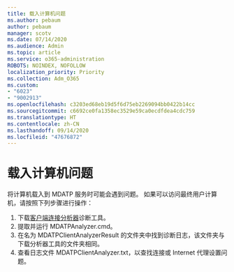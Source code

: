 ```yaml
---
title: 载入计算机问题
ms.author: pebaum
author: pebaum
manager: scotv
ms.date: 07/14/2020
ms.audience: Admin
ms.topic: article
ms.service: o365-administration
ROBOTS: NOINDEX, NOFOLLOW
localization_priority: Priority
ms.collection: Adm_O365
ms.custom:
- "6023"
- "9002913"
ms.openlocfilehash: c3203ed68eb19d5f6d75eb2269094bb0422b14cc
ms.sourcegitcommit: c6692ce0fa1358ec3529e59ca0ecdfdea4cdc759
ms.translationtype: HT
ms.contentlocale: zh-CN
ms.lasthandoff: 09/14/2020
ms.locfileid: "47676872"
---
```

# <a name="issues-with-onboarding-machines"></a>载入计算机问题

将计算机载入到 MDATP 服务时可能会遇到问题。 如果可以访问最终用户计算机，请按照下列步骤进行操作：

1. 下载[客户端连接分析器](https://aka.ms/mdatpanalyzer)诊断工具。
2. 提取并运行 MDATPAnalyzer.cmd。
3. 在名为 MDATPClientAnalyzerResult 的文件夹中找到诊断日志，该文件夹与下载分析器工具的文件夹相同。
4. 查看日志文件 MDATPClientAnalyzer.txt，以查找连接或 Internet 代理设置问题。